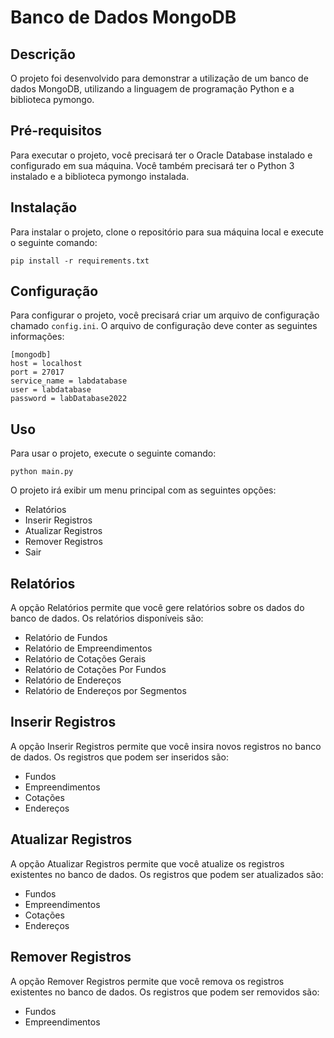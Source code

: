 # Banco de Dados MongoDB

## Descrição

O projeto foi desenvolvido para demonstrar a utilização de um banco de dados MongoDB, utilizando a linguagem de programação Python e a biblioteca pymongo.

## Pré-requisitos

Para executar o projeto, você precisará ter o Oracle Database instalado e configurado em sua máquina. Você também precisará ter o Python 3 instalado e a biblioteca pymongo instalada.

## Instalação

Para instalar o projeto, clone o repositório para sua máquina local e execute o seguinte comando:

```
pip install -r requirements.txt
```

## Configuração

Para configurar o projeto, você precisará criar um arquivo de configuração chamado `config.ini`. O arquivo de configuração deve conter as seguintes informações:

```
[mongodb]
host = localhost
port = 27017
service_name = labdatabase
user = labdatabase
password = labDatabase2022
```

## Uso

Para usar o projeto, execute o seguinte comando:

```
python main.py
```

O projeto irá exibir um menu principal com as seguintes opções:

* Relatórios
* Inserir Registros
* Atualizar Registros
* Remover Registros
* Sair

## Relatórios

A opção Relatórios permite que você gere relatórios sobre os dados do banco de dados. Os relatórios disponíveis são:

* Relatório de Fundos
* Relatório de Empreendimentos
* Relatório de Cotações Gerais
* Relatório de Cotações Por Fundos
* Relatório de Endereços
* Relatório de Endereços por Segmentos

## Inserir Registros

A opção Inserir Registros permite que você insira novos registros no banco de dados. Os registros que podem ser inseridos são:

* Fundos
* Empreendimentos
* Cotações
* Endereços

## Atualizar Registros

A opção Atualizar Registros permite que você atualize os registros existentes no banco de dados. Os registros que podem ser atualizados são:

* Fundos
* Empreendimentos
* Cotações
* Endereços

## Remover Registros

A opção Remover Registros permite que você remova os registros existentes no banco de dados. Os registros que podem ser removidos são:

* Fundos
* Empreendimentos
